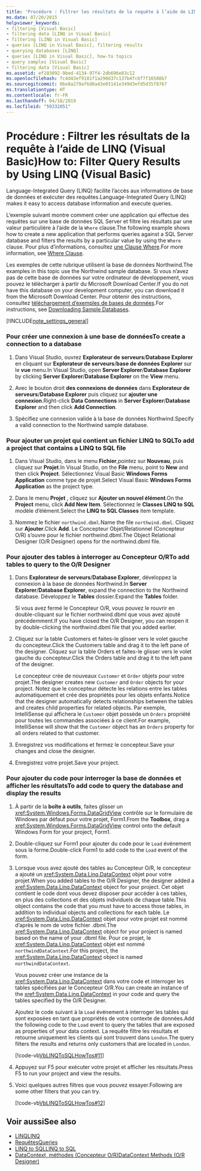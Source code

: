 ```yaml
---
title: 'Procédure : Filtrer les résultats de la requête à l’aide de LINQ (Visual Basic)'
ms.date: 07/20/2015
helpviewer_keywords:
- filtering [Visual Basic]
- filtering data [LINQ in Visual Basic]
- filtering [LINQ in Visual Basic]
- queries [LINQ in Visual Basic], filtering results
- querying databases [LINQ]
- queries [LINQ in Visual Basic], how-to topics
- query samples [Visual Basic]
- filtering data [Visual Basic]
ms.assetid: ef103092-9bed-4134-97f4-2db696e83c12
ms.openlocfilehash: fc4d43ef9181f1a290d37c137b4fc6f7f16588b7
ms.sourcegitcommit: 0be8a279af6d8a43e03141e349d3efd5d35f8767
ms.translationtype: HT
ms.contentlocale: fr-FR
ms.lasthandoff: 04/18/2019
ms.locfileid: "59332051"
---
```

# <a name="how-to-filter-query-results-by-using-linq-visual-basic"></a><span data-ttu-id="5e02c-102">Procédure : Filtrer les résultats de la requête à l’aide de LINQ (Visual Basic)</span><span class="sxs-lookup"><span data-stu-id="5e02c-102">How to: Filter Query Results by Using LINQ (Visual Basic)</span></span>
<span data-ttu-id="5e02c-103">Language-Integrated Query (LINQ) facilite l’accès aux informations de base de données et exécuter des requêtes.</span><span class="sxs-lookup"><span data-stu-id="5e02c-103">Language-Integrated Query (LINQ) makes it easy to access database information and execute queries.</span></span>  
  
 <span data-ttu-id="5e02c-104">L’exemple suivant montre comment créer une application qui effectue des requêtes sur une base de données SQL Server et filtre les résultats par une valeur particulière à l’aide de la `Where` clause.</span><span class="sxs-lookup"><span data-stu-id="5e02c-104">The following example shows how to create a new application that performs queries against a SQL Server database and filters the results by a particular value by using the `Where` clause.</span></span> <span data-ttu-id="5e02c-105">Pour plus d’informations, consultez [une Clause Where](../../../../visual-basic/language-reference/queries/where-clause.md).</span><span class="sxs-lookup"><span data-stu-id="5e02c-105">For more information, see [Where Clause](../../../../visual-basic/language-reference/queries/where-clause.md).</span></span>  
  
 <span data-ttu-id="5e02c-106">Les exemples de cette rubrique utilisent la base de données Northwind.</span><span class="sxs-lookup"><span data-stu-id="5e02c-106">The examples in this topic use the Northwind sample database.</span></span> <span data-ttu-id="5e02c-107">Si vous n’avez pas de cette base de données sur votre ordinateur de développement, vous pouvez le télécharger à partir du Microsoft Download Center.</span><span class="sxs-lookup"><span data-stu-id="5e02c-107">If you do not have this database on your development computer, you can download it from the Microsoft Download Center.</span></span> <span data-ttu-id="5e02c-108">Pour obtenir des instructions, consultez [téléchargement d’exemples de bases de données](../../../../framework/data/adonet/sql/linq/downloading-sample-databases.md).</span><span class="sxs-lookup"><span data-stu-id="5e02c-108">For instructions, see [Downloading Sample Databases](../../../../framework/data/adonet/sql/linq/downloading-sample-databases.md).</span></span>  
  
[!INCLUDE[note_settings_general](~/includes/note-settings-general-md.md)]  
  
### <a name="to-create-a-connection-to-a-database"></a><span data-ttu-id="5e02c-109">Pour créer une connexion à une base de données</span><span class="sxs-lookup"><span data-stu-id="5e02c-109">To create a connection to a database</span></span>  
  
1. <span data-ttu-id="5e02c-110">Dans Visual Studio, ouvrez **Explorateur de serveurs**/**Database Explorer** en cliquant sur **Explorateur de serveurs**/**base de données Explorer** sur le **vue** menu.</span><span class="sxs-lookup"><span data-stu-id="5e02c-110">In Visual Studio, open **Server Explorer**/**Database Explorer** by clicking **Server Explorer**/**Database Explorer** on the **View** menu.</span></span>  
  
2. <span data-ttu-id="5e02c-111">Avec le bouton droit **des connexions de données** dans **Explorateur de serveurs**/**Database Explorer** puis cliquez sur **ajouter une connexion**.</span><span class="sxs-lookup"><span data-stu-id="5e02c-111">Right-click **Data Connections** in **Server Explorer**/**Database Explorer** and then click **Add Connection**.</span></span>  
  
3. <span data-ttu-id="5e02c-112">Spécifiez une connexion valide à la base de données Northwind.</span><span class="sxs-lookup"><span data-stu-id="5e02c-112">Specify a valid connection to the Northwind sample database.</span></span>  
  
### <a name="to-add-a-project-that-contains-a-linq-to-sql-file"></a><span data-ttu-id="5e02c-113">Pour ajouter un projet qui contient un fichier LINQ to SQL</span><span class="sxs-lookup"><span data-stu-id="5e02c-113">To add a project that contains a LINQ to SQL file</span></span>  
  
1. <span data-ttu-id="5e02c-114">Dans Visual Studio, dans le menu **Fichier**,pointez sur **Nouveau**, puis cliquez sur **Projet**.</span><span class="sxs-lookup"><span data-stu-id="5e02c-114">In Visual Studio, on the **File** menu, point to **New** and then click **Project**.</span></span> <span data-ttu-id="5e02c-115">Sélectionnez Visual Basic **Windows Forms Application** comme type de projet.</span><span class="sxs-lookup"><span data-stu-id="5e02c-115">Select Visual Basic **Windows Forms Application** as the project type.</span></span>  
  
2. <span data-ttu-id="5e02c-116">Dans le menu **Projet** , cliquez sur **Ajouter un nouvel élément**.</span><span class="sxs-lookup"><span data-stu-id="5e02c-116">On the **Project** menu, click **Add New Item**.</span></span> <span data-ttu-id="5e02c-117">Sélectionnez le **Classes LINQ to SQL** modèle d’élément.</span><span class="sxs-lookup"><span data-stu-id="5e02c-117">Select the **LINQ to SQL Classes** item template.</span></span>  
  
3. <span data-ttu-id="5e02c-118">Nommez le fichier `northwind.dbml`.</span><span class="sxs-lookup"><span data-stu-id="5e02c-118">Name the file `northwind.dbml`.</span></span> <span data-ttu-id="5e02c-119">Cliquez sur **Ajouter**.</span><span class="sxs-lookup"><span data-stu-id="5e02c-119">Click **Add**.</span></span> <span data-ttu-id="5e02c-120">Le Concepteur Objet/Relationnel (Concepteur O/R) s’ouvre pour le fichier northwind.dbml.</span><span class="sxs-lookup"><span data-stu-id="5e02c-120">The Object Relational Designer (O/R Designer) opens for the northwind.dbml file.</span></span>  
  
### <a name="to-add-tables-to-query-to-the-or-designer"></a><span data-ttu-id="5e02c-121">Pour ajouter des tables à interroger au Concepteur O/R</span><span class="sxs-lookup"><span data-stu-id="5e02c-121">To add tables to query to the O/R Designer</span></span>  
  
1. <span data-ttu-id="5e02c-122">Dans **Explorateur de serveurs**/**Database Explorer**, développez la connexion à la base de données Northwind.</span><span class="sxs-lookup"><span data-stu-id="5e02c-122">In **Server Explorer**/**Database Explorer**, expand the connection to the Northwind database.</span></span> <span data-ttu-id="5e02c-123">Développez le **Tables** dossier.</span><span class="sxs-lookup"><span data-stu-id="5e02c-123">Expand the **Tables** folder.</span></span>  
  
     <span data-ttu-id="5e02c-124">Si vous avez fermé le Concepteur O/R, vous pouvez le rouvrir en double-cliquant sur le fichier northwind.dbml que vous avez ajouté précédemment.</span><span class="sxs-lookup"><span data-stu-id="5e02c-124">If you have closed the O/R Designer, you can reopen it by double-clicking the northwind.dbml file that you added earlier.</span></span>  
  
2. <span data-ttu-id="5e02c-125">Cliquez sur la table Customers et faites-le glisser vers le volet gauche du concepteur.</span><span class="sxs-lookup"><span data-stu-id="5e02c-125">Click the Customers table and drag it to the left pane of the designer.</span></span> <span data-ttu-id="5e02c-126">Cliquez sur la table Orders et faites-le glisser vers le volet gauche du concepteur.</span><span class="sxs-lookup"><span data-stu-id="5e02c-126">Click the Orders table and drag it to the left pane of the designer.</span></span>  
  
     <span data-ttu-id="5e02c-127">Le concepteur crée de nouveaux `Customer` et `Order` objets pour votre projet.</span><span class="sxs-lookup"><span data-stu-id="5e02c-127">The designer creates new `Customer` and `Order` objects for your project.</span></span> <span data-ttu-id="5e02c-128">Notez que le concepteur détecte les relations entre les tables automatiquement et crée des propriétés pour les objets enfants.</span><span class="sxs-lookup"><span data-stu-id="5e02c-128">Notice that the designer automatically detects relationships between the tables and creates child properties for related objects.</span></span> <span data-ttu-id="5e02c-129">Par exemple, IntelliSense qui affichera le `Customer` objet possède un `Orders` propriété pour toutes les commandes associées à ce client.</span><span class="sxs-lookup"><span data-stu-id="5e02c-129">For example, IntelliSense will show that the `Customer` object has an `Orders` property for all orders related to that customer.</span></span>  
  
3. <span data-ttu-id="5e02c-130">Enregistrez vos modifications et fermez le concepteur.</span><span class="sxs-lookup"><span data-stu-id="5e02c-130">Save your changes and close the designer.</span></span>  
  
4. <span data-ttu-id="5e02c-131">Enregistrez votre projet.</span><span class="sxs-lookup"><span data-stu-id="5e02c-131">Save your project.</span></span>  
  
### <a name="to-add-code-to-query-the-database-and-display-the-results"></a><span data-ttu-id="5e02c-132">Pour ajouter du code pour interroger la base de données et afficher les résultats</span><span class="sxs-lookup"><span data-stu-id="5e02c-132">To add code to query the database and display the results</span></span>  
  
1. <span data-ttu-id="5e02c-133">À partir de la **boîte à outils**, faites glisser un <xref:System.Windows.Forms.DataGridView> contrôle sur le formulaire de Windows par défaut pour votre projet, Form1.</span><span class="sxs-lookup"><span data-stu-id="5e02c-133">From the **Toolbox**, drag a <xref:System.Windows.Forms.DataGridView> control onto the default Windows Form for your project, Form1.</span></span>  
  
2. <span data-ttu-id="5e02c-134">Double-cliquez sur Form1 pour ajouter du code pour le `Load` événement sous la forme.</span><span class="sxs-lookup"><span data-stu-id="5e02c-134">Double-click Form1 to add code to the `Load` event of the form.</span></span>  
  
3. <span data-ttu-id="5e02c-135">Lorsque vous avez ajouté des tables au Concepteur O/R, le concepteur a ajouté un <xref:System.Data.Linq.DataContext> objet pour votre projet.</span><span class="sxs-lookup"><span data-stu-id="5e02c-135">When you added tables to the O/R Designer, the designer added a <xref:System.Data.Linq.DataContext> object for your project.</span></span> <span data-ttu-id="5e02c-136">Cet objet contient le code dont vous devez disposer pour accéder à ces tables, en plus des collections et des objets individuels de chaque table.</span><span class="sxs-lookup"><span data-stu-id="5e02c-136">This object contains the code that you must have to access those tables, in addition to individual objects and collections for each table.</span></span> <span data-ttu-id="5e02c-137">Le <xref:System.Data.Linq.DataContext> objet pour votre projet est nommé d’après le nom de votre fichier .dbml.</span><span class="sxs-lookup"><span data-stu-id="5e02c-137">The <xref:System.Data.Linq.DataContext> object for your project is named based on the name of your .dbml file.</span></span> <span data-ttu-id="5e02c-138">Pour ce projet, le <xref:System.Data.Linq.DataContext> objet est nommé `northwindDataContext`.</span><span class="sxs-lookup"><span data-stu-id="5e02c-138">For this project, the <xref:System.Data.Linq.DataContext> object is named `northwindDataContext`.</span></span>  
  
     <span data-ttu-id="5e02c-139">Vous pouvez créer une instance de la <xref:System.Data.Linq.DataContext> dans votre code et interroger les tables spécifiées par le Concepteur O/R.</span><span class="sxs-lookup"><span data-stu-id="5e02c-139">You can create an instance of the <xref:System.Data.Linq.DataContext> in your code and query the tables specified by the O/R Designer.</span></span>  
  
     <span data-ttu-id="5e02c-140">Ajoutez le code suivant à la `Load` événement à interroger les tables qui sont exposées en tant que propriétés de votre contexte de données.</span><span class="sxs-lookup"><span data-stu-id="5e02c-140">Add the following code to the `Load` event to query the tables that are exposed as properties of your data context.</span></span> <span data-ttu-id="5e02c-141">La requête filtre les résultats et retourne uniquement les clients qui sont trouvent dans `London`.</span><span class="sxs-lookup"><span data-stu-id="5e02c-141">The query filters the results and returns only customers that are located in `London`.</span></span>  
  
     [!code-vb[VbLINQToSQLHowTos#11](~/samples/snippets/visualbasic/VS_Snippets_VBCSharp/VbLINQtoSQLHowTos/VB/Form5.vb#11)]  
  
4. <span data-ttu-id="5e02c-142">Appuyez sur F5 pour exécuter votre projet et afficher les résultats.</span><span class="sxs-lookup"><span data-stu-id="5e02c-142">Press F5 to run your project and view the results.</span></span>  
  
5. <span data-ttu-id="5e02c-143">Voici quelques autres filtres que vous pouvez essayer.</span><span class="sxs-lookup"><span data-stu-id="5e02c-143">Following are some other filters that you can try.</span></span>  
  
     [!code-vb[VbLINQToSQLHowTos#12](~/samples/snippets/visualbasic/VS_Snippets_VBCSharp/VbLINQtoSQLHowTos/VB/Form5.vb#12)]  
  
## <a name="see-also"></a><span data-ttu-id="5e02c-144">Voir aussi</span><span class="sxs-lookup"><span data-stu-id="5e02c-144">See also</span></span>

- [<span data-ttu-id="5e02c-145">LINQ</span><span class="sxs-lookup"><span data-stu-id="5e02c-145">LINQ</span></span>](../../../../visual-basic/programming-guide/language-features/linq/index.md)
- [<span data-ttu-id="5e02c-146">Requêtes</span><span class="sxs-lookup"><span data-stu-id="5e02c-146">Queries</span></span>](../../../../visual-basic/language-reference/queries/index.md)
- [<span data-ttu-id="5e02c-147">LINQ to SQL</span><span class="sxs-lookup"><span data-stu-id="5e02c-147">LINQ to SQL</span></span>](../../../../framework/data/adonet/sql/linq/index.md)
- [<span data-ttu-id="5e02c-148">DataContext, méthodes (Concepteur O/R)</span><span class="sxs-lookup"><span data-stu-id="5e02c-148">DataContext Methods (O/R Designer)</span></span>](/visualstudio/data-tools/datacontext-methods-o-r-designer)

